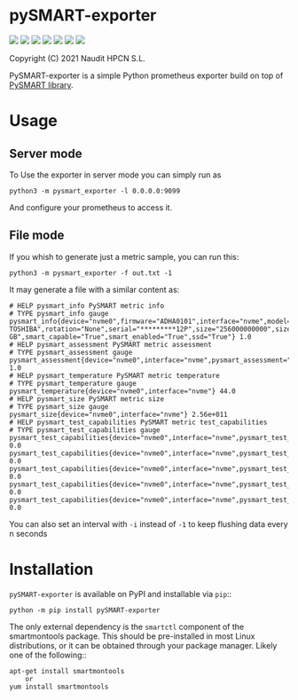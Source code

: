 pySMART-exporter
===========

![](https://img.shields.io/pypi/v/pySMART-exporter?label=release)
![](https://img.shields.io/pypi/pyversions/pySMART-exporter)
![](https://img.shields.io/github/checks-status/Naudit/pySMART-exporter/master)
![](https://img.shields.io/github/workflow/status/Naudit/pySMART-exporter/Publish%20Python%20%F0%9F%90%8D%20distributions%20%F0%9F%93%A6%20to%20PyPI%20and%20TestPyPI)
![](https://img.shields.io/github/issues/Naudit/pySMART-exporter)
![](https://img.shields.io/github/issues-pr/Naudit/pySMART-exporter)
![](https://img.shields.io/pypi/dm/pysmart-exporter)

Copyright (C) 2021 Naudit HPCN S.L.

PySMART-exporter is a simple Python prometheus exporter build on top of [PySMART library](https://github.com/truenas/py-SMART).


Usage
=====

Server mode
-----------
To Use the exporter in server mode you can simply run as

`python3 -m pysmart_exporter -l 0.0.0.0:9099`

And configure your prometheus to access it.

File mode
---------
If you whish to generate just a metric sample, you can run this:

`python3 -m pysmart_exporter -f out.txt -1`

It may generate a file with a similar content as:

```prometheus
# HELP pysmart_info PySMART metric info
# TYPE pysmart_info gauge
pysmart_info{device="nvme0",firmware="ADHA0101",interface="nvme",model="KBG30ZMV256G TOSHIBA",rotation="None",serial="*********12P",size="256000000000",size_raw="256 GB",smart_capable="True",smart_enabled="True",ssd="True"} 1.0
# HELP pysmart_assessment PySMART metric assessment
# TYPE pysmart_assessment gauge
pysmart_assessment{device="nvme0",interface="nvme",pysmart_assessment="PASS"} 1.0
# HELP pysmart_temperature PySMART metric temperature
# TYPE pysmart_temperature gauge
pysmart_temperature{device="nvme0",interface="nvme"} 44.0
# HELP pysmart_size PySMART metric size
# TYPE pysmart_size gauge
pysmart_size{device="nvme0",interface="nvme"} 2.56e+011
# HELP pysmart_test_capabilities PySMART metric test_capabilities
# TYPE pysmart_test_capabilities gauge
pysmart_test_capabilities{device="nvme0",interface="nvme",pysmart_test_capabilities="conveyance"} 0.0
pysmart_test_capabilities{device="nvme0",interface="nvme",pysmart_test_capabilities="long"} 0.0
pysmart_test_capabilities{device="nvme0",interface="nvme",pysmart_test_capabilities="offline"} 0.0
pysmart_test_capabilities{device="nvme0",interface="nvme",pysmart_test_capabilities="selective"} 0.0
pysmart_test_capabilities{device="nvme0",interface="nvme",pysmart_test_capabilities="short"} 0.0
```

You can also set an interval with `-i` instead of `-1` to keep flushing data every n seconds

Installation
============
``pySMART-exporter`` is available on PyPI and installable via ``pip``::

    python -m pip install pySMART-exporter

The only external dependency is the ``smartctl`` component of the smartmontools
package.  This should be pre-installed in most Linux distributions, or it
can be obtained through your package manager.  Likely one of the following::

    apt-get install smartmontools
        or
    yum install smartmontools

